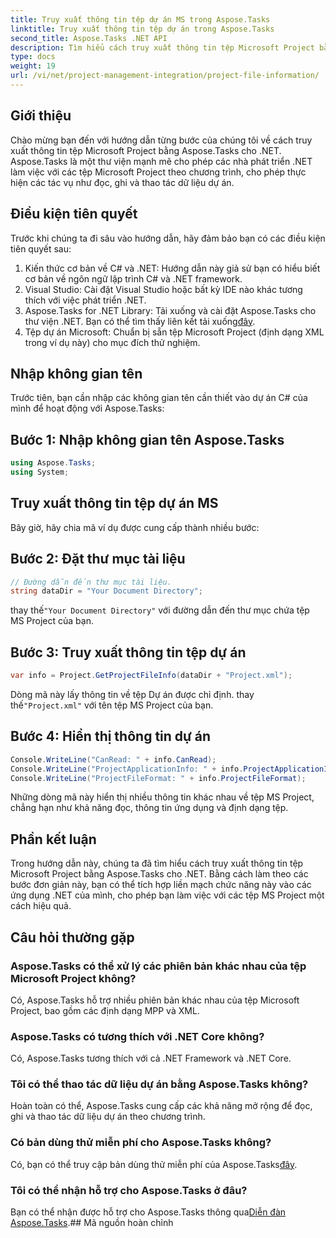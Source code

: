 ```yaml
---
title: Truy xuất thông tin tệp dự án MS trong Aspose.Tasks
linktitle: Truy xuất thông tin tệp dự án trong Aspose.Tasks
second_title: Aspose.Tasks .NET API
description: Tìm hiểu cách truy xuất thông tin tệp Microsoft Project bằng Aspose.Tasks cho .NET. Hướng dẫn từng bước với các ví dụ về mã.
type: docs
weight: 19
url: /vi/net/project-management-integration/project-file-information/
---
```

## Giới thiệu
Chào mừng bạn đến với hướng dẫn từng bước của chúng tôi về cách truy xuất thông tin tệp Microsoft Project bằng Aspose.Tasks cho .NET. Aspose.Tasks là một thư viện mạnh mẽ cho phép các nhà phát triển .NET làm việc với các tệp Microsoft Project theo chương trình, cho phép thực hiện các tác vụ như đọc, ghi và thao tác dữ liệu dự án.
## Điều kiện tiên quyết
Trước khi chúng ta đi sâu vào hướng dẫn, hãy đảm bảo bạn có các điều kiện tiên quyết sau:
1. Kiến thức cơ bản về C# và .NET: Hướng dẫn này giả sử bạn có hiểu biết cơ bản về ngôn ngữ lập trình C# và .NET framework.
2. Visual Studio: Cài đặt Visual Studio hoặc bất kỳ IDE nào khác tương thích với việc phát triển .NET.
3.  Aspose.Tasks for .NET Library: Tải xuống và cài đặt Aspose.Tasks cho thư viện .NET. Bạn có thể tìm thấy liên kết tải xuống[đây](https://releases.aspose.com/tasks/net/).
4. Tệp dự án Microsoft: Chuẩn bị sẵn tệp Microsoft Project (định dạng XML trong ví dụ này) cho mục đích thử nghiệm.

## Nhập không gian tên
Trước tiên, bạn cần nhập các không gian tên cần thiết vào dự án C# của mình để hoạt động với Aspose.Tasks:
## Bước 1: Nhập không gian tên Aspose.Tasks
```csharp
using Aspose.Tasks;
using System;

```
## Truy xuất thông tin tệp dự án MS
Bây giờ, hãy chia mã ví dụ được cung cấp thành nhiều bước:
## Bước 2: Đặt thư mục tài liệu
```csharp
// Đường dẫn đến thư mục tài liệu.
string dataDir = "Your Document Directory";
```
 thay thế`"Your Document Directory"` với đường dẫn đến thư mục chứa tệp MS Project của bạn.
## Bước 3: Truy xuất thông tin tệp dự án
```csharp
var info = Project.GetProjectFileInfo(dataDir + "Project.xml");
```
 Dòng mã này lấy thông tin về tệp Dự án được chỉ định. thay thế`"Project.xml"` với tên tệp MS Project của bạn.
## Bước 4: Hiển thị thông tin dự án
```csharp
Console.WriteLine("CanRead: " + info.CanRead);
Console.WriteLine("ProjectApplicationInfo: " + info.ProjectApplicationInfo);
Console.WriteLine("ProjectFileFormat: " + info.ProjectFileFormat);
```
Những dòng mã này hiển thị nhiều thông tin khác nhau về tệp MS Project, chẳng hạn như khả năng đọc, thông tin ứng dụng và định dạng tệp.

## Phần kết luận
Trong hướng dẫn này, chúng ta đã tìm hiểu cách truy xuất thông tin tệp Microsoft Project bằng Aspose.Tasks cho .NET. Bằng cách làm theo các bước đơn giản này, bạn có thể tích hợp liền mạch chức năng này vào các ứng dụng .NET của mình, cho phép bạn làm việc với các tệp MS Project một cách hiệu quả.
## Câu hỏi thường gặp
### Aspose.Tasks có thể xử lý các phiên bản khác nhau của tệp Microsoft Project không?
Có, Aspose.Tasks hỗ trợ nhiều phiên bản khác nhau của tệp Microsoft Project, bao gồm các định dạng MPP và XML.
### Aspose.Tasks có tương thích với .NET Core không?
Có, Aspose.Tasks tương thích với cả .NET Framework và .NET Core.
### Tôi có thể thao tác dữ liệu dự án bằng Aspose.Tasks không?
Hoàn toàn có thể, Aspose.Tasks cung cấp các khả năng mở rộng để đọc, ghi và thao tác dữ liệu dự án theo chương trình.
### Có bản dùng thử miễn phí cho Aspose.Tasks không?
 Có, bạn có thể truy cập bản dùng thử miễn phí của Aspose.Tasks[đây](https://releases.aspose.com/).
### Tôi có thể nhận hỗ trợ cho Aspose.Tasks ở đâu?
 Bạn có thể nhận được hỗ trợ cho Aspose.Tasks thông qua[Diễn đàn Aspose.Tasks](https://forum.aspose.com/c/tasks/15).## Mã nguồn hoàn chỉnh
